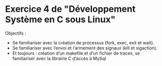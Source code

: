 # Exercice 4 de "Développement Système en C sous Linux"

Objectifs :
* Se familiariser avec la création de processus (fork, exec, exit et wait).
* Se familiariser avec l’envoi et l’armement des signaux (kill et sigaction).
* Et toujours : création d’un makefile et d’un fichier de traces, se familiariser avec la librairie C d’accès à MySql.


